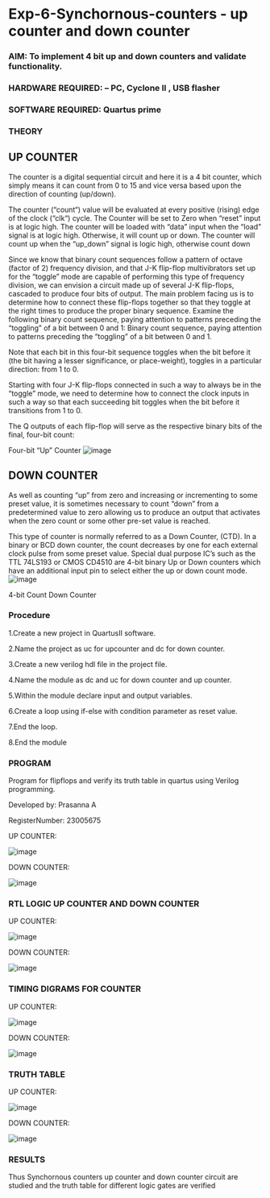 # Exp-6-Synchornous-counters - up counter and down counter 
### AIM: To implement 4 bit up and down counters and validate  functionality.
### HARDWARE REQUIRED:  – PC, Cyclone II , USB flasher
### SOFTWARE REQUIRED:   Quartus prime
### THEORY 

## UP COUNTER 
The counter is a digital sequential circuit and here it is a 4 bit counter, which simply means it can count from 0 to 15 and vice versa based upon the direction of counting (up/down). 

The counter (“count“) value will be evaluated at every positive (rising) edge of the clock (“clk“) cycle.
The Counter will be set to Zero when “reset” input is at logic high.
The counter will be loaded with “data” input when the “load” signal is at logic high. Otherwise, it will count up or down.
The counter will count up when the “up_down” signal is logic high, otherwise count down

Since we know that binary count sequences follow a pattern of octave (factor of 2) frequency division, and that J-K flip-flop multivibrators set up for the “toggle” mode are capable of performing this type of frequency division, we can envision a circuit made up of several J-K flip-flops, cascaded to produce four bits of output.
The main problem facing us is to determine how to connect these flip-flops together so that they toggle at the right times to produce the proper binary sequence.
Examine the following binary count sequence, paying attention to patterns preceding the “toggling” of a bit between 0 and 1:
Binary count sequence, paying attention to patterns preceding the “toggling” of a bit between 0 and 1.

Note that each bit in this four-bit sequence toggles when the bit before it (the bit having a lesser significance, or place-weight), toggles in a particular direction: from 1 to 0.



 
 

Starting with four J-K flip-flops connected in such a way to always be in the “toggle” mode, we need to determine how to connect the clock inputs in such a way so that each succeeding bit toggles when the bit before it transitions from 1 to 0.

The Q outputs of each flip-flop will serve as the respective binary bits of the final, four-bit count:

 
 

Four-bit “Up” Counter
![image](https://user-images.githubusercontent.com/36288975/169644758-b2f4339d-9532-40c5-af40-8f4f8c942e2c.png)



## DOWN COUNTER 

As well as counting “up” from zero and increasing or incrementing to some preset value, it is sometimes necessary to count “down” from a predetermined value to zero allowing us to produce an output that activates when the zero count or some other pre-set value is reached.

This type of counter is normally referred to as a Down Counter, (CTD). In a binary or BCD down counter, the count decreases by one for each external clock pulse from some preset value. Special dual purpose IC’s such as the TTL 74LS193 or CMOS CD4510 are 4-bit binary Up or Down counters which have an additional input pin to select either the up or down count mode.
![image](https://user-images.githubusercontent.com/36288975/169644844-1a14e123-7228-4ed8-81a9-eb937dff4ac8.png)


4-bit Count Down Counter
### Procedure

1.Create a new project in QuartusII software.

2.Name the project as uc for upcounter and dc for
down counter. 

3.Create a new verilog hdl file in the project file. 

4.Name the module as dc and uc for
down counter and up counter. 

5.Within the module declare input and output variables. 

6.Create a loop using if-else with condition parameter as reset value. 

7.End the loop. 

8.End the module



### PROGRAM 

Program for flipflops  and verify its truth table in quartus using Verilog programming.

Developed by: Prasanna A 

RegisterNumber:  23005675

UP COUNTER:

![image](https://github.com/prasanna-765/Exp-7-Synchornous-counters-/assets/150009505/34034b79-0e1b-4771-921e-46b3e14d3ea4)

DOWN COUNTER:

![image](https://github.com/prasanna-765/Exp-7-Synchornous-counters-/assets/150009505/00cf6c88-c050-407f-9eba-195789e3914b)


### RTL LOGIC UP COUNTER AND DOWN COUNTER  

UP COUNTER:

![image](https://github.com/prasanna-765/Exp-7-Synchornous-counters-/assets/150009505/165ce2a5-33fb-418c-9fb3-7530afb9be5a)

DOWN COUNTER:

![image](https://github.com/prasanna-765/Exp-7-Synchornous-counters-/assets/150009505/9045a597-6378-4395-9dfb-1802364fcacd)

### TIMING DIGRAMS FOR COUNTER  

UP COUNTER:

![image](https://github.com/prasanna-765/Exp-7-Synchornous-counters-/assets/150009505/9456765d-2bbc-4bc3-b55b-4f0a14089b4d)

DOWN COUNTER:

![image](https://github.com/prasanna-765/Exp-7-Synchornous-counters-/assets/150009505/81ecf3a5-868d-453a-aae9-b4b03b95e7de)

### TRUTH TABLE 

UP COUNTER:

![image](https://github.com/prasanna-765/Exp-7-Synchornous-counters-/assets/150009505/01b8043b-6eac-4744-bb0d-0bf8e082e57d)

DOWN COUNTER:

![image](https://github.com/prasanna-765/Exp-7-Synchornous-counters-/assets/150009505/1377c8f1-1893-435f-b38f-bf4459316826)

### RESULTS 

Thus Synchornous counters up counter and down counter circuit are studied and the truth table for
different logic gates are verified
